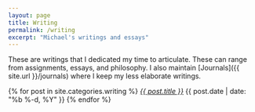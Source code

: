 ```yaml
---
layout: page
title: Writing
permalink: /writing
excerpt: "Michael's writings and essays"
---
```


These are writings that I dedicated my time to articulate. These can range from assignments, essays, and philosophy. I also maintain [Journals]({{ site.url }}/journals) where I keep my less elaborate writings.


{% for post in site.categories.writing %}
  <i class="post-list-title"><a href="{{ post.url | prepend: site.baseurl }}">{{ post.title }}</a></i>
  <span class="post-meta">{{ post.date | date: "%b %-d, %Y" }}</span>
{% endfor %}
